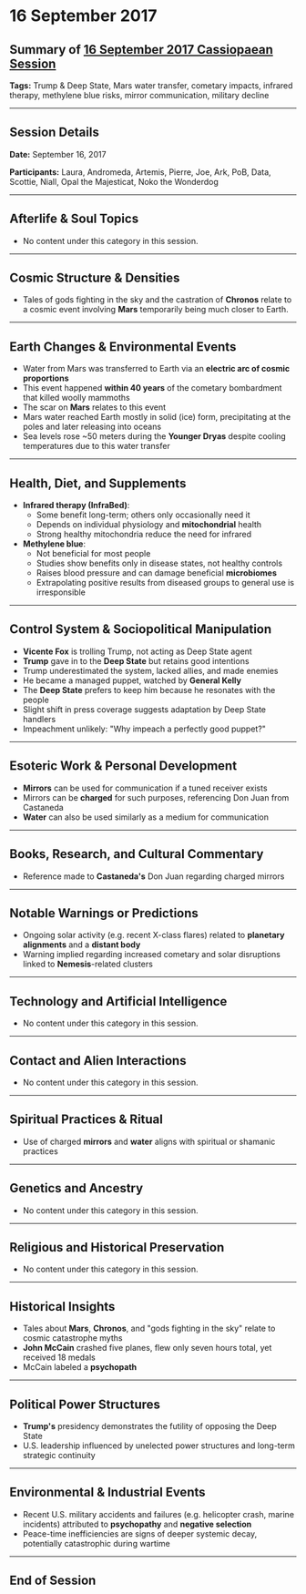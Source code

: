 # 16 September 2017

## Summary of [16 September 2017 Cassiopaean Session](https://cassiopaea.org/forum/threads/session-16-september-2017.44841/#post-733291)

**Tags:** Trump & Deep State, Mars water transfer, cometary impacts, infrared therapy, methylene blue risks, mirror communication, military decline

---

## Session Details

**Date:** September 16, 2017

**Participants:** Laura, Andromeda, Artemis, Pierre, Joe, Ark, PoB, Data, Scottie, Niall, Opal the Majesticat, Noko the Wonderdog

---

## Afterlife & Soul Topics

- No content under this category in this session.

---

## Cosmic Structure & Densities

- Tales of gods fighting in the sky and the castration of **Chronos** relate to a cosmic event involving **Mars** temporarily being much closer to Earth.

---

## Earth Changes & Environmental Events

- Water from Mars was transferred to Earth via an **electric arc of cosmic proportions**
- This event happened **within 40 years** of the cometary bombardment that killed woolly mammoths
- The scar on **Mars** relates to this event
- Mars water reached Earth mostly in solid (ice) form, precipitating at the poles and later releasing into oceans
- Sea levels rose ~50 meters during the **Younger Dryas** despite cooling temperatures due to this water transfer

---

## Health, Diet, and Supplements

- **Infrared therapy (InfraBed)**:
    - Some benefit long-term; others only occasionally need it
    - Depends on individual physiology and **mitochondrial** health
    - Strong healthy mitochondria reduce the need for infrared
- **Methylene blue**:
    - Not beneficial for most people
    - Studies show benefits only in disease states, not healthy controls
    - Raises blood pressure and can damage beneficial **microbiomes**
    - Extrapolating positive results from diseased groups to general use is irresponsible

---

## Control System & Sociopolitical Manipulation

- **Vicente Fox** is trolling Trump, not acting as Deep State agent
- **Trump** gave in to the **Deep State** but retains good intentions
- Trump underestimated the system, lacked allies, and made enemies
- He became a managed puppet, watched by **General Kelly**
- The **Deep State** prefers to keep him because he resonates with the people
- Slight shift in press coverage suggests adaptation by Deep State handlers
- Impeachment unlikely: "Why impeach a perfectly good puppet?"

---

## Esoteric Work & Personal Development

- **Mirrors** can be used for communication if a tuned receiver exists
- Mirrors can be **charged** for such purposes, referencing Don Juan from Castaneda
- **Water** can also be used similarly as a medium for communication

---

## Books, Research, and Cultural Commentary

- Reference made to **Castaneda's** Don Juan regarding charged mirrors

---

## Notable Warnings or Predictions

- Ongoing solar activity (e.g. recent X-class flares) related to **planetary alignments** and a **distant body**
- Warning implied regarding increased cometary and solar disruptions linked to **Nemesis**-related clusters

---

## Technology and Artificial Intelligence

- No content under this category in this session.

---

## Contact and Alien Interactions

- No content under this category in this session.

---

## Spiritual Practices & Ritual

- Use of charged **mirrors** and **water** aligns with spiritual or shamanic practices

---

## Genetics and Ancestry

- No content under this category in this session.

---

## Religious and Historical Preservation

- No content under this category in this session.

---

## Historical Insights

- Tales about **Mars**, **Chronos**, and "gods fighting in the sky" relate to cosmic catastrophe myths
- **John McCain** crashed five planes, flew only seven hours total, yet received 18 medals
- McCain labeled a **psychopath**

---

## Political Power Structures

- **Trump's** presidency demonstrates the futility of opposing the Deep State
- U.S. leadership influenced by unelected power structures and long-term strategic continuity

---

## Environmental & Industrial Events

- Recent U.S. military accidents and failures (e.g. helicopter crash, marine incidents) attributed to **psychopathy** and **negative selection**
- Peace-time inefficiencies are signs of deeper systemic decay, potentially catastrophic during wartime

---

## End of Session